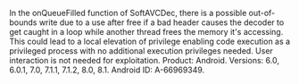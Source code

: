 In the onQueueFilled function of SoftAVCDec, there is a possible out-of-bounds write due to a use after free if a bad header causes the decoder to get caught in a loop while another thread frees the memory it's accessing. This could lead to a local elevation of privilege enabling code execution as a privileged process with no additional execution privileges needed. User interaction is not needed for exploitation. Product: Android. Versions: 6.0, 6.0.1, 7.0, 7.1.1, 7.1.2, 8.0, 8.1. Android ID: A-66969349.